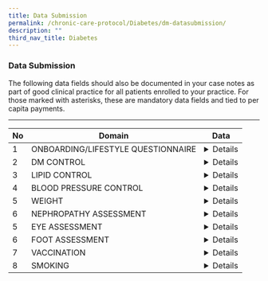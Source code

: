 ```yaml
---
title: Data Submission
permalink: /chronic-care-protocol/Diabetes/dm-datasubmission/
description: ""
third_nav_title: Diabetes
---
```

<h3>Data Submission</h3>
The following data fields should also be documented in your case notes as part of good clinical practice for all patients enrolled to your practice.
For those marked with asterisks, these are mandatory data fields and tied to per capita payments. 
<hr>

<table>
<thead>
  <tr>
    <th>No</th>
    <th>Domain</th>
    <th>Data</th>
  </tr>
</thead>
<tbody>
  <tr>
    <td>1</td>
    <td>ONBOARDING/LIFESTYLE QUESTIONNAIRE</td>
    <td><details>1. Smoking Status*  (Never Smoker, Ex Smoker, Current)<br><br>2. Year started smoking* (Date)( (if smoker)<br><br>3. No. of sticks smoked/day* (Numeric) (if smoker)</details></td>
  </tr>
  <tr>
    <td>2</td>
    <td>DM CONTROL</td>
    <td><details>1. HbA1c (%)*or Fasting Plasma Glucose (FPG) (mmol/L or (mg/ dL)<br>2. Oral Glucose Tolerance Test (OGTT) (mmol/L or mg/dL)<br>3. Diagnosis Year </details></td>
  </tr>
  <tr>
    <td>3</td>
    <td>LIPID CONTROL</td>
    <td><details>1. LDL-C (mg/dL)* or LDL-C (mmol/L)*</details></td>
  </tr>
  <tr>
    <td>4</td>
    <td>BLOOD PRESSURE CONTROL</td>
    <td><details>1. Systolic BP (mmHg)*<br>2. Diastolic BP (mmHg)*</details></td>
  </tr>
  <tr>
    <td>5</td>
    <td>WEIGHT</td>
    <td><details>1. BMI (kg/m2), calculated from height*, weight*<br>2. Date of screening</details></td>
  </tr>
  <tr>
    <td>6</td>
    <td>NEPHROPATHY ASSESSMENT</td>
    <td><details>1. Serum creatinine* (μmol/L) or eGFR (ml/min/1.73m2)* <br>2. Urine ACR (mg/mmol)*  or Urine PCR (mg/mmol)*</details></td>
  </tr>
  <tr>
    <td>5</td>
    <td>EYE ASSESSMENT</td>
    <td><details>1. Conducted *(Yes/No)<br><br>2. Date of visit<br><br>3. Image quality sufficient for reporting (Yes/ No)<br><br>4. Results*	<br>    i. No diabetic retinopathy/maculopathy<br><br>   ii. Diabetic retinopathy present (Left/Right/Both)<br>      a. Non-Proliferative retinopathy<br>          - mild (Left/Right/Both)<br>          - moderate (Left/Right/Both)<br>          - severe (Left/Right/Both)&lt;<br><br>      b. Proliferative diabetic retinopathy (Left/Right/Both)<br><br>   iii. Diabetic maculopathy present (Left/Right/Both) &lt;br&gt;<br><br>5. Follow up actions:<br><br>    i. Annual rescreen or <br><br>   ii. Refer to ophthalmologist with or without urgency or<br><br>  iii. Repeat in 6 months or<br><br>  iv. Others<br><br>6. Other findings (optional)<br><br>7. Detailed report &amp; image (optional)<br></td>
  </tr>
  <tr>
    <td>6</td>
    <td>FOOT ASSESSMENT</td>
    <td><details>1. Conducted*(Yes/No)<br>2. Date of visit<br>3. Outcome* (refer to ACG 2019 DFS guideline) for both left and right foot <br><br>     i. Low risk diabetic foot ulcers<br><br>    ii. Moderate risk for diabetic foot ulcers	<br>   iii. High Risk for diabetic foot ulcers<br><br>4. DFS performed by (Nurse, Technician, Podiatrist etc) <br>5. Services provider (PCN, CHC, SATA, in house etc) <br>6. Patient Education done (Yes/No)</details></td>
  </tr>
  <tr>
    <td>7</td>
    <td>VACCINATION</td>
    <td><details>1. Influenza Vaccination* (Yes/No), Date of Vaccination<br>2. Pneumococcal Vaccination* (Yes/No), Date of Vaccination</details></td>
  </tr>
  <tr>
    <td>8</td>
    <td>SMOKING</td>
    <td><details>1. Smoking Status*  (Never Smoker, Ex Smoker, Current)<br>	<br>2. Year started smoking* (Date)( (if smoker)<br>	<br>3. No. of sticks smoked/day*(Numeric) (if smoker)<br><br>4. State of change:<br>&nbsp;&nbsp;&nbsp;(i)&nbsp;&nbsp;Pre-contemplation, <br>&nbsp;&nbsp;&nbsp;(ii) Contemplation,<br>&nbsp;&nbsp;&nbsp;(iii) Preparation	<br>&nbsp;&nbsp;&nbsp;(iv) Action, OR<br>&nbsp;&nbsp;&nbsp;(v) Maintenance.</details></td>
  </tr>
